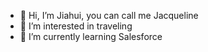 - 👋 Hi, I’m Jiahui, you can call me Jacqueline
- 👀 I’m interested in traveling
- 🌱 I’m currently learning Salesforce


<!---
JiahuiLi-Jacqueline/JiahuiLi-Jacqueline is a ✨ special ✨ repository because its `README.md` (this file) appears on your GitHub profile.
You can click the Preview link to take a look at your changes.
--->
